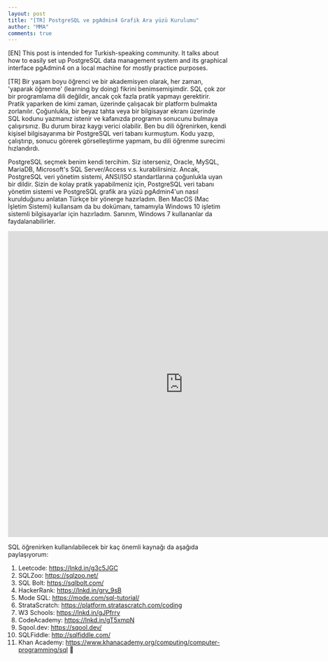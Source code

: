 ```yaml
---
layout: post
title: "[TR] PostgreSQL ve pgAdmin4 Grafik Ara yüzü Kurulumu"
author: "MMA"
comments: true
---
```


[EN] This post is intended for Turkish-speaking community. It talks about how to easily set up PostgreSQL data management system and its graphical interface pgAdmin4 on a local machine for mostly practice purposes.

[TR] Bir yaşam boyu öğrenci ve bir akademisyen olarak, her zaman, 'yaparak öğrenme' (learning by doing) fikrini benimsemişimdir. SQL çok zor bir programlama dili değildir, ancak çok fazla pratik yapmayı gerektirir. Pratik yaparken de kimi zaman, üzerinde çalışacak bir platform bulmakta zorlanılır. Çoğunlukla, bir beyaz tahta veya bir bilgisayar ekranı üzerinde SQL kodunu yazmanız istenir ve kafanızda programın sonucunu bulmaya çalışırsınız. Bu durum biraz kaygı verici olabilir. Ben bu dili öğrenirken, kendi kişisel bilgisayarıma bir PostgreSQL veri tabanı kurmuştum. Kodu yazıp, çalıştırıp, sonucu görerek görselleştirme yapmam, bu dili öğrenme surecimi hızlandırdı.

PostgreSQL seçmek benim kendi tercihim. Siz isterseniz, Oracle, MySQL, MariaDB, Microsoft's SQL Server/Access v.s. kurabilirsiniz. Ancak, PostgreSQL veri yönetim sistemi, ANSI/ISO standartlarına çoğunlukla uyan bir dildir. Sizin de kolay pratik yapabilmeniz için, PostgreSQL veri tabanı yönetim sistemi ve PostgreSQL grafik ara yüzü pgAdmin4'un nasıl kurulduğunu anlatan Türkçe bir yönerge hazırladım. Ben MacOS (Mac İşletim Sistemi) kullansam da bu dokümanı, tamamıyla Windows 10 işletim sistemli bilgisayarlar için hazırladım. Sanırım, Windows 7 kullananlar da faydalanabilirler.

<embed src="https://mmuratarat.github.io/files/PostgreSQL_pgAdmin4_Setup.pdf" width="800" height="700" frameborder="0" allowfullscreen>

SQL öğrenirken kullanılabilecek bir kaç önemli kaynağı da aşağıda paylaşıyorum:

1. Leetcode: https://lnkd.in/g3c5JGC
2. SQLZoo: https://sqlzoo.net/
3. SQL Bolt: https://sqlbolt.com/
4. HackerRank: https://lnkd.in/grv_9sB
5. Mode SQL: https://mode.com/sql-tutorial/
6. StrataScratch: https://platform.stratascratch.com/coding
7. W3 Schools: https://lnkd.in/gJPfrrv
8. CodeAcademy: https://lnkd.in/gT5xmpN
9. Sqool.dev: https://sqool.dev/ 
10. SQLFiddle: http://sqlfiddle.com/ 
11. Khan Academy: https://www.khanacademy.org/computing/computer-programming/sql 
